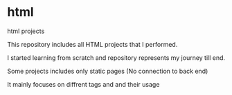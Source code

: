 # html
html projects

This repository includes all HTML projects that I performed. 

I started learning from scratch and repository represents my journey till end.

Some projects includes only static pages (No connection to back end)

It mainly focuses on diffrent tags and and their usage
